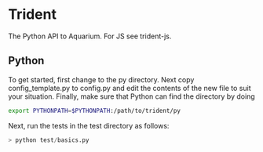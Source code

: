 Trident
===
The Python API to Aquarium.
For JS see trident-js.

Python
---

To get started, first change to the py directory. Next copy config_template.py to config.py and edit the contents of the new file to suit your situation. Finally, make sure that Python can find the directory by doing

```bash
export PYTHONPATH=$PYTHONPATH:/path/to/trident/py
```

Next, run the tests in the test directory as follows:

```python
> python test/basics.py
```
